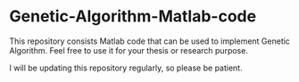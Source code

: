 # Genetic-Algorithm-Matlab-code
This repository consists Matlab code that can be used to implement Genetic Algorithm. Feel free to use it for your thesis or research purpose.

I will be updating this repository regularly, so please be patient.
